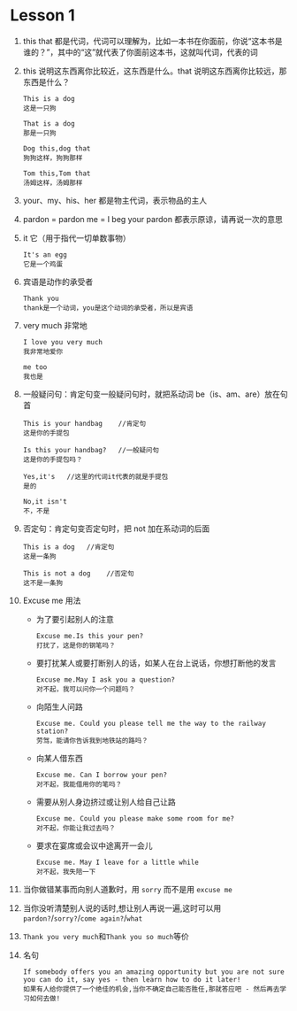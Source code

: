 # Lesson 1

1. this that 都是代词，代词可以理解为，比如一本书在你面前，你说“这本书是谁的？”，其中的“这”就代表了你面前这本书，这就叫代词，代表的词

2. this 说明这东西离你比较近，这东西是什么。that 说明这东西离你比较远，那东西是什么？

   ```
   This is a dog
   这是一只狗

   That is a dog
   那是一只狗

   Dog this,dog that
   狗狗这样，狗狗那样

   Tom this,Tom that
   汤姆这样，汤姆那样

   ```

3. your、my、his、her 都是物主代词，表示物品的主人

4. pardon = pardon me = I beg your pardon 都表示原谅，请再说一次的意思

5. it 它（用于指代一切单数事物）

   ```
   It's an egg
   它是一个鸡蛋
   ```

6. 宾语是动作的承受者

   ```
   Thank you
   thank是一个动词，you是这个动词的承受者，所以是宾语
   ```

7. very much 非常地

   ```
   I love you very much
   我非常地爱你

   me too
   我也是
   ```

8. 一般疑问句：肯定句变一般疑问句时，就把系动词 be（is、am、are）放在句首

   ```
   This is your handbag    //肯定句
   这是你的手提包

   Is this your handbag?   //一般疑问句
   这是你的手提包吗？

   Yes,it's   //这里的代词it代表的就是手提包
   是的

   No,it isn't
   不，不是

   ```

9. 否定句：肯定句变否定句时，把 not 加在系动词的后面

   ```
   This is a dog   //肯定句
   这是一条狗

   This is not a dog    //否定句
   这不是一条狗

   ```

10. Excuse me 用法

    - 为了要引起别人的注意

      ```
      Excuse me.Is this your pen?
      打扰了，这是你的钢笔吗？
      ```

    - 要打扰某人或要打断别人的话，如某人在台上说话，你想打断他的发言

      ```
      Excuse me.May I ask you a question?
      对不起，我可以问你一个问题吗？
      ```

    - 向陌生人问路

      ```
      Excuse me. Could you please tell me the way to the railway station?
      劳驾，能请你告诉我到地铁站的路吗？
      ```

    - 向某人借东西

      ```
      Excuse me. Can I borrow your pen?
      对不起，我能借用你的笔吗？
      ```

    - 需要从别人身边挤过或让别人给自己让路

      ```
      Excuse me. Could you please make some room for me?
      对不起，你能让我过去吗？
      ```

    - 要求在宴席或会议中途离开一会儿

      ```
      Excuse me. May I leave for a little while
      对不起，我失陪一下
      ```

11. 当你做错某事而向别人道歉时，用 `sorry` 而不是用 `excuse me`

12. 当你没听清楚别人说的话时,想让别人再说一遍,这时可以用`pardon?`/`sorry?`/`come again?`/`what`

13. `Thank you very much`和`Thank you so much`等价

14. 名句

    ```
    If somebody offers you an amazing opportunity but you are not sure you can do it, say yes - then learn how to do it later!
    如果有人给你提供了一个绝佳的机会,当你不确定自己能否胜任,那就答应吧 - 然后再去学习如何去做!
    ```
